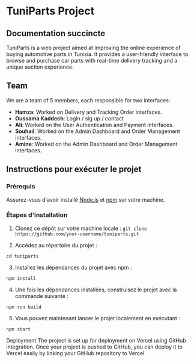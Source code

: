 # TuniParts Project

## Documentation succincte

TuniParts is a web project aimed at improving the online experience of buying automotive parts in Tunisia. It provides a user-friendly interface to browse and purchase car parts with real-time delivery tracking and a unique auction experience.

## Team

We are a team of 5 members, each responsible for two interfaces:

- **Hamza**: Worked on Delivery and Tracking Order interfaces.
- **Oussama Kaddech**: Login / sig up / contact
- **Ali**: Worked on the User Authentication and Payment interfaces.
- **Souhail**: Worked on the Admin Dashboard and Order Management interfaces.
- **Amine**: Worked on the Admin Dashboard and Order Management interfaces.

## Instructions pour exécuter le projet

### Prérequis

Assurez-vous d'avoir installé [Node.js](https://nodejs.org/) et [npm](https://www.npmjs.com/) sur votre machine.

### Étapes d'installation

1. Clonez ce dépôt sur votre machine locale :
  `git clone https://github.com/your-username/tuniparts.git`

2. Accédez au répertoire du projet :
   
  `cd tuniparts`

3. Installez les dépendances du projet avec npm :
   
  `npm install`

4. Une fois les dépendances installées, construisez le projet avec la commande suivante :
   
  `npm run build`

5. Vous pouvez maintenant lancer le projet localement en exécutant :
   
  `npm start`

Deployment
The project is set up for deployment on Vercel using GitHub integration. Once your project is pushed to GitHub, you can deploy it to Vercel easily by linking your GitHub repository to Vercel.
